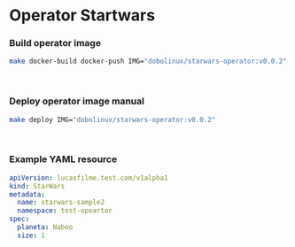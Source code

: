 # Operator Startwars

### Build operator image
```bash
make docker-build docker-push IMG="dobolinux/starwars-operator:v0.0.2"
```
<br/>

### Deploy operator image manual
```bash
make deploy IMG="dobolinux/starwars-operator:v0.0.2"
```
<br/>

### Example YAML resource
```yaml
apiVersion: lucasfilme.test.com/v1alpha1
kind: StarWars
metadata:
  name: starwars-sample2
  namespace: test-opeartor
spec:
  planeta: Naboo
  size: 1
```